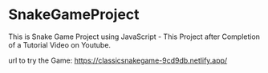 # SnakeGameProject
This is Snake Game Project using JavaScript - This Project after Completion of a Tutorial Video on Youtube.

url to try the Game: https://classicsnakegame-9cd9db.netlify.app/
